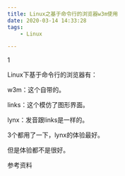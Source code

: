 ```yaml
---
title: Linux之基于命令行的浏览器w3m使用
date: 2020-03-14 14:33:28
tags:
	- Linux

---
```


1

Linux下基于命令行的浏览器有：

w3m：这个自带的。

links：这个模仿了图形界面。

lynx：发音跟links是一样的。

3个都用了一下，lynx的体验最好。

但是体验都不是很好。



参考资料

